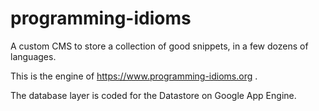 # programming-idioms
A custom CMS to store a collection of good snippets, in a few dozens of languages.

This is the engine of https://www.programming-idioms.org .

The database layer is coded for the Datastore on Google App Engine.